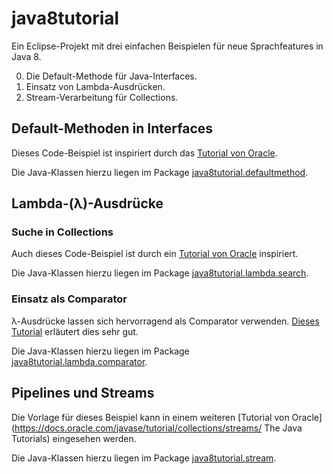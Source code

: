 # java8tutorial


Ein Eclipse-Projekt mit drei einfachen Beispielen für neue Sprachfeatures in Java 8.

0. Die Default-Methode für Java-Interfaces.
0. Einsatz von Lambda-Ausdrücken.
0. Stream-Verarbeitung für Collections.

## Default-Methoden in Interfaces

Dieses Code-Beispiel ist inspiriert durch das [Tutorial von Oracle](https://docs.oracle.com/javase/tutorial/java/IandI/defaultmethods.html "The Java Tutorials").

Die Java-Klassen hierzu liegen im Package [java8tutorial.defaultmethod](src/java8tutorial/defaultmethod).

## Lambda-(&#955;)-Ausdrücke

### Suche in Collections

Auch dieses Code-Beispiel ist durch ein [Tutorial von Oracle](https://docs.oracle.com/javase/tutorial/java/javaOO/lambdaexpressions.html "The Java Tutorials") inspiriert.

Die Java-Klassen hierzu liegen im Package [java8tutorial.lambda.search](src/java8tutorial/lambda/search).

### Einsatz als Comparator

&#955;-Ausdrücke lassen sich hervorragend als Comparator verwenden. [Dieses Tutorial](http://www.dreamsyssoft.com/java-8-lambda-tutorial/comparator-tutorial.php "Java 8 Lambda Expressions Tutorial") erläutert dies sehr gut. 

Die Java-Klassen hierzu liegen im Package [java8tutorial.lambda.comparator](src/java8tutorial/lambda/comparator).

## Pipelines und Streams

Die Vorlage für dieses Beispiel kann in einem weiteren [Tutorial von Oracle](https://docs.oracle.com/javase/tutorial/collections/streams/ The Java Tutorials) eingesehen werden.

Die Java-Klassen hierzu liegen im Package [java8tutorial.stream](src/java8tutorial/stream).




